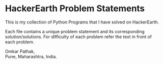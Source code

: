 # HackerEarth Problem Statements
This is my collection of Python Programs that I have solved on HackerEarth.<br />

Each file contains a unique problem statement and its corresponding solution/solutions.
For difficulty of each problem refer the text in front of each problem.

Omkar Pathak,<br />
Pune, Maharashtra, India.<br />
